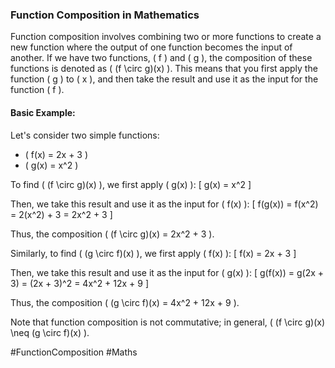 ### Function Composition in Mathematics

Function composition involves combining two or more functions to create a new function where the output of one function becomes the input of another. If we have two functions, \( f \) and \( g \), the composition of these functions is denoted as \( (f \circ g)(x) \). This means that you first apply the function \( g \) to \( x \), and then take the result and use it as the input for the function \( f \).

#### Basic Example:

Let's consider two simple functions:
- \( f(x) = 2x + 3 \)
- \( g(x) = x^2 \)

To find \( (f \circ g)(x) \), we first apply \( g(x) \):
\[ g(x) = x^2 \]

Then, we take this result and use it as the input for \( f(x) \):
\[ f(g(x)) = f(x^2) = 2(x^2) + 3 = 2x^2 + 3 \]

Thus, the composition \( (f \circ g)(x) = 2x^2 + 3 \).

Similarly, to find \( (g \circ f)(x) \), we first apply \( f(x) \):
\[ f(x) = 2x + 3 \]

Then, we take this result and use it as the input for \( g(x) \):
\[ g(f(x)) = g(2x + 3) = (2x + 3)^2 = 4x^2 + 12x + 9 \]

Thus, the composition \( (g \circ f)(x) = 4x^2 + 12x + 9 \).

Note that function composition is not commutative; in general, \( (f \circ g)(x) \neq (g \circ f)(x) \).

#FunctionComposition #Maths